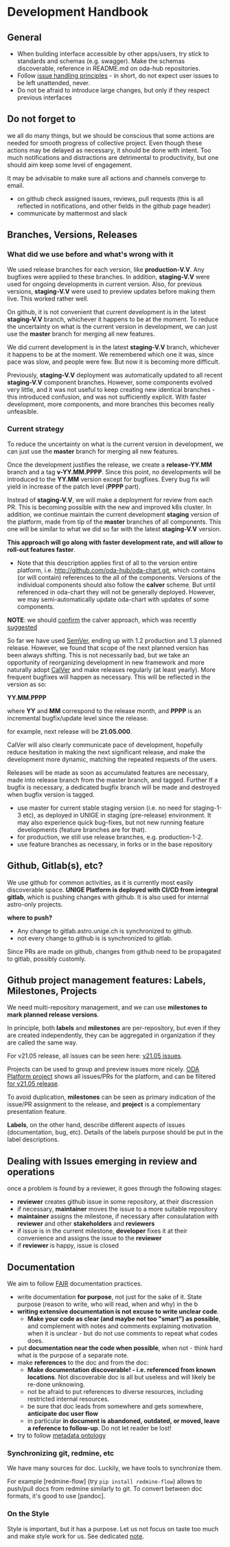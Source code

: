 # Development Handbook


## General

* When building interface accessible by other apps/users, try stick to standards and schemas (e.g. swagger). Make the schemas discoverable, reference in README.md on oda-hub repositories.
* Follow [issue handling principles](https://github.com/oda-hub/doc-ops-reporting#issue-handling-principles) - in short, do not expect user issues to be left unattended, never.
* Do not be afraid to introduce large changes, but only if they respect previous interfaces

## Do not forget to

we all do many things, but we should be conscious that some actions are needed for smooth progress of collective project.
Even though these actions may be delayed as necessary, it should be done with intent.
Too much notifications and distractions are detrimental to productivity, but one should aim keep some level of engagement.

It may be advisable to make sure all actions and channels converge to email. 

* on github check assigned issues, reviews, pull requests (this is all reflected in notifications, and other fields in the github page header)
* communicate by mattermost and slack

## Branches, Versions, Releases

### What did we use before and what's wrong with it

We used release branches for each version, like **production-V.V**. Any bugfixes were applied to these branches.
In addition, **staging-V.V** were used for ongoing developments in current version. Also, for previous versions, **staging-V.V** were used to preview updates before making them live.
This worked rather well.

On github, it is not convenient that current development is in the latest **staging-V.V** branch, whichever it happens to be at the moment. To reduce the uncertainty on what is the current version in development, we can just use the **master** branch for merging all new features.

We did current development is in the latest **staging-V.V** branch, whichever it happens to be at the moment. We remembered which one it was, since pace was slow, and people were few. But now it is becoming more difficult.

Previously, **staging-V.V** deployment was automatically updated to all recent **staging-V.V** component branches. However, some components evolved very little, and it was not useful to keep creating new identical branches - this introduced confusion, and was not sufficiently explicit.  With faster development, more components, and more branches this becomes really unfeasible. 

### Current strategy

To reduce the uncertainty on what is the current version in development, we can just use the **master** branch for merging all new features.

Once the development justifies the release, we create a **release-YY.MM** branch and a tag **v-YY.MM.PPPP**. Since this point, no developments will be introduced to the **YY.MM** version except for bugfixes. Every bug fix will yield in increase of the patch level (**PPPP** part).

Instead of **staging-V.V**, we will make a deployment for review from each PR. This is becoming possible with the new and improved k8s cluster.
In addition, we continue maintain the current development **staging** version of the platform, made from tip of the **master** branches of all components. This one will be similar to what we did so far with the latest **staging-V.V** version.

**This approach will go along with faster development rate, and will allow to roll-out features faster**.

* Note that this description applies first of all to the version entire platform, i.e. http://github.com/oda-hub/oda-chart.git, which contains (or will contain) references to the all of the  components. Versions of the individual components should also follow the **calver** scheme. But until referenced in oda-chart they will not be generally deployed. However, we may semi-automatically update oda-chart with updates of some components.

**NOTE**: we should [confirm](https://github.com/oda-hub/meetings/blob/main/2021-03-29/agenda.md) the calver approach, which was recently [suggested](https://github.com/oda-hub/meetings/blob/main/2021-03-22/minutes.md)

So far we have used [SemVer](https://semver.org/), ending up with 1.2 production and 1.3 planned release. However, we found that scope of the next planned version has been always shifting. This is not necessarily bad, but we take an opportunity of reorganizing development in new framework and more naturally adopt [CalVer](calver.org) and make releases regularly (at least yearly).  More frequent bugfixes will happen as necessary. This will be reflected in the version as so:

**YY.MM.PPPP**

where **YY** and **MM** correspond to the release month, and **PPPP** is an incremental bugfix/update level since the release.

for example, next release will be **21.05.000**.

CalVer will also clearly communicate pace of development, hopefully reduce hesitation in making the next significant release, and make the development more dynamic, matching the repeated requests of the users.

Releases will be made as soon as accumulated features are necessary, made into release branch from the master branch, and tagged. Further 
If a bugfix is necessary, a dedicated bugfix branch will be made and destroyed when bugfix version is tagged.

* use master for current stable staging version (i.e. no need for staging-1-3 etc), as deployed in UNIGE in staging (pre-release) environment. It may also experience quick bug-fixes, but not new running feature developments (feature branches are for that).
* for production, we still use release branches, e.g. production-1-2.
* use feature branches as necessary, in forks or in the base repository

## Github, Gitlab(s), etc?

We use github for common activities, as it is currently most easily discoverable space.
**UNIGE Platform is deployed with CI/CD from integral gitlab**, which is pushing changes with github.
It is also used for internal astro-only projects.

**where to push?** 
* Any change to gitlab.astro.unige.ch is synchronized to github.
* not every change to github is is synchronized to gitlab.

Since PRs are made on github, changes from github need to be propagated to gitlab, possibly customly.

## Github project management features: Labels, Milestones, Projects

We need multi-repository management, and we can use **milestones to mark planned release versions**.

In principle, both **labels** and **milestones** are per-repository, but even if they are created independently, they can be aggregated in organization if they are called the same way.

For v21.05 release, all issues can be seen here: [v21.05 issues](https://github.com/issues?q=is%3Aopen++user%3Aoda-hub+milestone%3Av21.05+).

Projects can be used to group and preview issues more nicely. [ODA Platform project](https://github.com/orgs/oda-hub/projects/1) shows all issues/PRs for the platform, and can be filtered [for v21.05 release](https://github.com/orgs/oda-hub/projects/1?card_filter_query=milestone%3Av21.05).

To avoid duplication, **milestones** can be seen as primary indication of the issue/PR assignment to the release, and **project** is a complementary presentation feature.

**Labels**, on the other hand, describe different aspects of issues (documentation, bug, etc). Details of the labels purpose should be put in the label descriptions.

## Dealing with Issues emerging in review and operations

once a problem is found by a reviewer, it goes through the following stages:

* **reviewer** creates github issue in some repository, at their discression
* if necessary, **maintainer** moves the issue to a more suitable repository
* **maintainer** assigns the milestone, if necessary after consulatation with **reviewer** and other **stakeholders**  and **reviewers**
* if issue is in the current milestone, **developer** fixes it at their convenience and assigns the issue to the **reviewer**
* if **reviewer** is happy, issue is closed


## Documentation

We aim to follow [FAIR](https://www.fairsfair.eu/news/fair-assessment-and-certification-eosc-region-report-available) documentation practices.

* write documentation **for purpose**, not just for the sake of it. State purpose (reason to write, who will read, when and why) in the b
* **writing extensive documentation is not excuse to write unclear code**. 
   * **Make your code as clear (and maybe not too "smart") as possible**, and complement with notes and comments explaining motivation when it is unclear - but do not use comments to repeat what codes does. 
* put **documentation near the code when possible**, when not - think hard what is the purpose of a separate note.
* make **references** to the doc and from the doc:
   *  **Make documentation discoverable! - i.e. referenced from known locations**. Not discoverable doc is all but useless and will likely be re-done unknowing. 
   *  not be afraid to put references to diverse resources, including restricted internal resources. 
   *  be sure that doc leads from somewhere and gets somewhere, **anticipate doc user flow**
   *  in particular **in document is abandoned, outdated, or moved, leave a reference to follow-up**. Do not let reader be lost!
* try to follow [metadata ontology](https://redmine.astro.unige.ch/projects/cdci/wiki/Metadata-Schema)


### Synchronizing git, redmine, etc

We have many sources for doc. Luckily, we have tools to synchronize them.

For example [redmine-flow] (try `pip install redmine-flow`) allows to push/pull docs from redmine similarly to git. 
To convert between doc formats, it's good to use [pandoc].


### On the Style

Style is important, but it has a purpose. Let us not focus on taste too much and make style work for us. See dedicated [note](style-guide.md).
